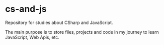 # cs-and-js
Repository for studies about CSharp and JavaScript.

The main purpose is to store files, projects and code in my journey to learn JavaScript, Web Apis, etc.
